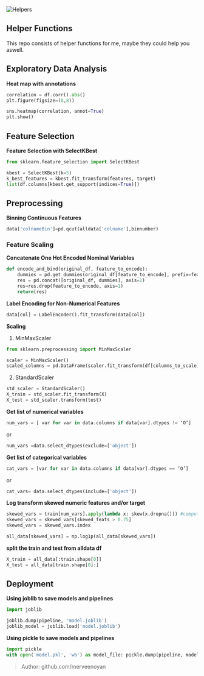 ![Helpers](https://images-wixmp-ed30a86b8c4ca887773594c2.wixmp.com/f/05df8cc2-4413-4a7c-93c7-dbf7991b18a7/ddz9ebz-a8b8ba76-12be-44a6-b2e2-2e71a3da836c.png/v1/fill/w_1280,h_420,q_80,strp/helpers_new_by_markdownimgmn_ddz9ebz-fullview.jpg?token=eyJ0eXAiOiJKV1QiLCJhbGciOiJIUzI1NiJ9.eyJzdWIiOiJ1cm46YXBwOiIsImlzcyI6InVybjphcHA6Iiwib2JqIjpbW3siaGVpZ2h0IjoiPD00MjAiLCJwYXRoIjoiXC9mXC8wNWRmOGNjMi00NDEzLTRhN2MtOTNjNy1kYmY3OTkxYjE4YTdcL2RkejllYnotYThiOGJhNzYtMTJiZS00NGE2LWIyZTItMmU3MWEzZGE4MzZjLnBuZyIsIndpZHRoIjoiPD0xMjgwIn1dXSwiYXVkIjpbInVybjpzZXJ2aWNlOmltYWdlLm9wZXJhdGlvbnMiXX0.NuORQgZXDNMoX9_76S4aM3G9bl_HtdikntfLa9p3Pqk)
## Helper Functions

This repo consists of helper functions for me, maybe they could help you aswell.

## Exploratory Data Analysis  

**Heat map with annotations**  
```python
correlation = df.corr().abs()
plt.figure(figsize=(8,8))

sns.heatmap(correlation, annot=True)
plt.show()
```

## Feature Selection  
**Feature Selection with SelectKBest**  
```python
from sklearn.feature_selection import SelectKBest

kbest = SelectKBest(k=5)
k_best_features = kbest.fit_transform(features, target)
list(df.columns[kbest.get_support(indices=True)])
```

## Preprocessing  

**Binning Continuous Features**  
```python
data['colnameBin']=pd.qcut(alldata['colname'],binnumber)
```

### Feature Scaling   

**Concatenate One Hot Encoded Nominal Variables**   
```python
def encode_and_bind(original_df, feature_to_encode):
    dummies = pd.get_dummies(original_df[feature_to_encode], prefix=feature_to_encode)
    res = pd.concat([original_df, dummies], axis=1)
    res=res.drop(feature_to_encode, axis=1)
    return(res)  
```

**Label Encoding for Non-Numerical Features**   
```python
data[col] = LabelEncoder().fit_transform(data[col])
 ```
 
**Scaling**
1. MinMaxScaler
```python
from sklearn.preprocessing import MinMaxScaler

scaler = MinMaxScaler()
scaled_columns = pd.DataFrame(scaler.fit_transform(df[columns_to_scale]), columns=columns_to_scale)
```
2. StandardScaler
```python
std_scaler = StandardScaler()
X_train = std_scaler.fit_transform(X)
X_test = std_scaler.transform(test)
```

**Get list of numerical variables**
```python
num_vars = [ var for var in data.columns if data[var].dtypes != ‘O’]
```
or 

```python
num_vars =data.select_dtypes(exclude=['object'])
```

**Get list of categorical variables**
```python
cat_vars = [var for var in data.columns if data[var].dtypes == ‘O’]
```
or

```python
cat_vars= data.select_dtypes(include=['object'])
```

**Log transform skewed numeric features and/or target**
```python
skewed_vars = train[num_vars].apply(lambda x: skew(x.dropna())) #compute skewness
skewed_vars = skewed_vars[skewed_feats > 0.75]
skewed_vars = skewed_vars.index

all_data[skewed_vars] = np.log1p(all_data[skewed_vars])
```

**split the train and test from alldata df**
```python
X_train = all_data[:train.shape[0]]
X_test = all_data[train.shape[0]:]
```

## Deployment
**Using joblib to save models and pipelines**
```python
import joblib

joblib.dump(pipeline, 'model.joblib')
joblib_model = joblib.load('model.joblib')
```

**Using pickle to save models and pipelines**
```python
import pickle
with open('model.pkl', 'wb') as model_file: pickle.dump(pipeline, model_file)
```

> Author: github.com/merveenoyan



